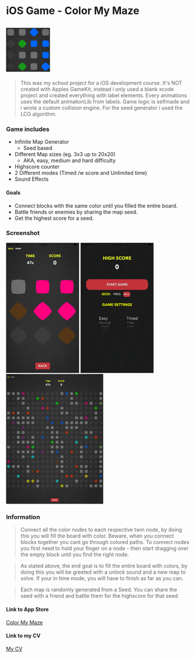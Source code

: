 # iOS Game - Color My Maze


## <img src="https://github.com/nexriz/colormazegame-app/blob/master/690x0w.png" alt="maze" width="120px">

> This was my school project for a iOS development course. It's NOT created with Apples GameKit, instead i only used a blank xcode project and created everything with label elements. Every animations uses the default animationLib from labels. Game logic is selfmade and i wrote a custom collision engine. For the seed generator i used the LCG algorithm.

### Game includes
 - Infinite Map Generator
    - Seed based
 - Different Map sizes (eg. 3x3 up to 20x20)
    - AKA, easy, medium and hard difficulty
 - Highscore counter
 - 2 Different modes (Timed /w score and Unlimited time)
 - Sound Effects
 
#### Goals
- Connect blocks with the same color until you filled the entire board.
- Battle friends or enemies by sharing the map seed.
- Get the highest score for a seed.



### Screenshot

<img src="https://github.com/nexriz/colormazegame-app/blob/master/230x0w.png" alt="maze" width="200px"> <img src="https://github.com/nexriz/colormazegame-app/blob/master/68747470733a2f2f6973322d73736c2e6d7a7374617469632e636f6d2f696d6167652f7468756d622f507572706c653131382f76342f61312f31662f32662f61313166326635382d656537312d393064372d626562352d6330396433356236646433642f70725f736f757263652e706e672f363930783077.png" alt="maze" width="200px"> <img src="https://github.com/nexriz/colormazegame-app/blob/master/68747470733a2f2f6973342d73736c2e6d7a7374617469632e636f6d2f696d6167652f7468756d622f507572706c653132382f76342f35392f36352f39652f35393635396536302d386162632d363163312d323134342d3962316635353535393931312f70725f736f757263652e706e672f393339783077.png" alt="maze" width="266px">



### Information

> Connect all the color nodes to each respective twin node, by doing this you will fill the board with color. Beware, when you connect blocks together you cant go through colored paths. To connect nodes you first need to hold your finger on a node - then start dragging over the empty block until you find the right node.

> As stated above, the end goal is to fill the entire board with colors, by doing this you will be greeted with a *unlock* sound and a new map to solve. If your in time mode, you will have to finish as far as you can.

> Each map is randomly generated from a Seed. You can share the seed with a friend and battle them for the highscore for that seed.


#### Link to App Store 
[Color My Maze](https://apps.apple.com/us/app/color-my-maze/id1445010936#?platform=ipad)


#### Link to my CV
[My CV](http://viktorlott.surge.sh)
